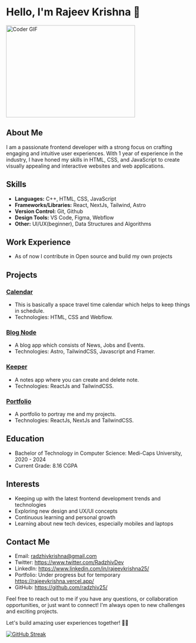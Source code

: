 # Hello, I'm Rajeev Krishna 👋

<img alt="Coder GIF" height=250 width=350 src="https://cdn.dribbble.com/users/730703/screenshots/6581243/avento.gif" />

## About Me
I am a passionate frontend developer with a strong focus on crafting engaging and intuitive user experiences. With 1 year of experience in the industry, I have honed my skills in HTML, CSS, and JavaScript to create visually appealing and interactive websites and web applications.

## Skills
- **Languages:** C++, HTML, CSS, JavaScript
- **Frameworks/Libraries:** React, NextJs, Tailwind, Astro
- **Version Control:** Git, Github
- **Design Tools:** VS Code, Figma, Webflow
- **Other:** UI/UX(beginner), Data Structures and Algorithms

## Work Experience
- As of now I contribute in Open source and build my own projects 

## Projects
### [Calendar](https://radzhiv25.github.io/Projects/Calendar/index.html)
- This is basically a space travel time calendar which helps to keep things in schedule.
- Technologies: HTML, CSS and Webflow.
  
### [Blog Node](https://astro-blog-node.vercel.app/)
- A blog app which consists of News, Jobs and Events.
- Technologies: Astro, TailwindCSS, Javascript and Framer.

### [Keeper](https://keeper-woad-gamma.vercel.app/)
- A notes app where you can create and delete note.
- Technologies: ReactJs and TailwindCSS.

### [Portfolio](https://rajeevkrishna.vercel.app/)
- A portfolio to portray me and my projects.
- Technologies: ReactJs, NextJs and TailwindCSS.

## Education
- Bachelor of Technology in Computer Science: Medi-Caps University, 2020 - 2024
- Current Grade: 8.16 CGPA

## Interests
- Keeping up with the latest frontend development trends and technologies
- Exploring new design and UX/UI concepts
- Continuous learning and personal growth
- Learning about new tech devices, especially mobiles and laptops

## Contact Me
- Email: radzhivkrishna@gmail.com
- Twitter: https://www.twitter.com/RadzhivDev
- LinkedIn: https://www.linkedin.com/in/rajeevkrishna25/
- Portfolio: Under progress but for temporary https://rajeevkrishna.vercel.app/
- GitHub: https://github.com/radzhiv25/

Feel free to reach out to me if you have any questions, or collaboration opportunities, or just want to connect! I'm always open to new challenges and exciting projects.

Let's build amazing user experiences together! 💪🚀

[![GitHub Streak](https://streak-stats.demolab.com?user=radzhiv25&theme=dark&border_radius=5)](https://git.io/streak-stats)
